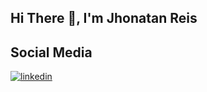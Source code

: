 <h2>Hi There 👋, I'm Jhonatan Reis </h2>
<p></p>
<h2>Social Media</h2>
<p><a target="_blank" href="https://www.linkedin.com/in/jhonatanreiss/" style="display: inline-block;"><img src="https://img.shields.io/badge/linkedin-logo?style=for-the-badge&logo=linkedin&logoColor=white&color=%230a77b6" alt="linkedin" /></a></p>
